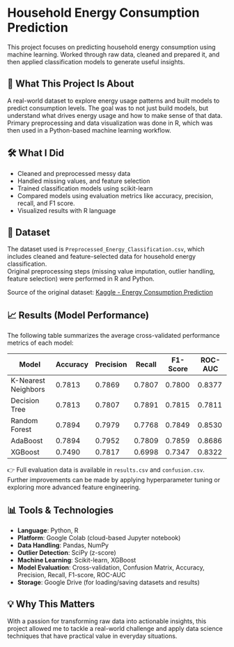  # Household Energy Consumption Prediction

This project focuses on predicting household energy consumption using machine learning. Worked through raw data, cleaned and prepared it, and then applied classification models to generate useful insights.

## 📌 What This Project Is About
A real-world dataset to explore energy usage patterns and built models to predict consumption levels. The goal was to not just build models, but understand what drives energy usage and how to make sense of that data. Primary preprocessing and data visualization was done in R, which was then used in a Python-based machine learning workflow.

## 🛠️ What I Did
- Cleaned and preprocessed messy data
- Handled missing values, and feature selection
- Trained classification models using scikit-learn
- Compared models using evaluation metrics like accuracy, precision, recall, and F1 score.
- Visualized results with R language

## 📂 Dataset
The dataset used is `Preprocessed_Energy_Classification.csv`, which includes cleaned and feature-selected data for household energy classification.  
Original preprocessing steps (missing value imputation, outlier handling, feature selection) were performed in R and Python.

Source of the original dataset: [Kaggle - Energy Consumption Prediction](https://www.kaggle.com/datasets/mrsimple07/energy-consumption-prediction)

## 📈 Results (Model Performance)
The following table summarizes the average cross-validated performance metrics of each model:

| Model                | Accuracy | Precision | Recall | F1-Score | ROC-AUC |
|----------------------|----------|-----------|--------|----------|---------|
| K-Nearest Neighbors  | 0.7813   | 0.7869    | 0.7807 | 0.7800   | 0.8377  |
| Decision Tree        | 0.7813   | 0.7807    | 0.7891 | 0.7815   | 0.7811  |
| Random Forest        | 0.7894   | 0.7979    | 0.7768 | 0.7849   | 0.8530  |
| AdaBoost             | 0.7894   | 0.7952    | 0.7809 | 0.7859   | 0.8686  |
| XGBoost              | 0.7490   | 0.7817    | 0.6998 | 0.7347   | 0.8322  |

👉 Full evaluation data is available in `results.csv` and `confusion.csv`. Further improvements can be made by applying hyperparameter tuning or exploring more advanced feature engineering.

## 📊 Tools & Technologies
- **Language**: Python, R
- **Platform**: Google Colab (cloud-based Jupyter notebook)
- **Data Handling**: Pandas, NumPy
- **Outlier Detection**: SciPy (z-score)
- **Machine Learning**: Scikit-learn, XGBoost
- **Model Evaluation**: Cross-validation, Confusion Matrix, Accuracy, Precision, Recall, F1-score, ROC-AUC
- **Storage**: Google Drive (for loading/saving datasets and results)

## 💡 Why This Matters
With a passion for transforming raw data into actionable insights, this project allowed me to tackle a real-world challenge and apply data science techniques that have practical value in everyday situations.
